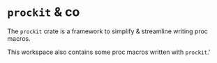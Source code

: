# `prockit` & co

The `prockit` crate is a framework to simplify & streamline writing proc macros.

This workspace also contains some proc macros written with `prockit`.'
